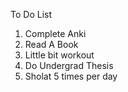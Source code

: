 To Do List
1. Complete Anki
2. Read A Book
3. Little bit workout
4. Do Undergrad Thesis
5. Sholat 5 times per day

